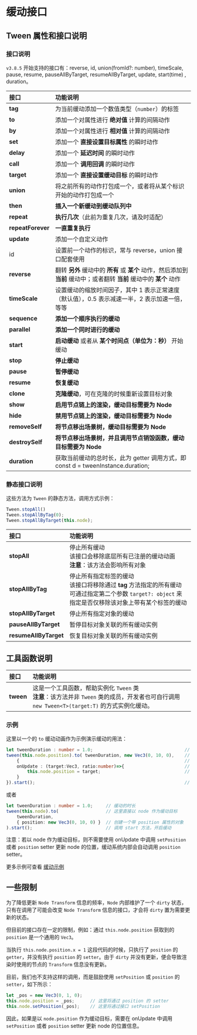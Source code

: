 # 缓动接口

## Tween 属性和接口说明

### 接口说明

`v3.8.5` 开始支持的接口有：reverse, id, union(fromId?: number), timeScale, pause, resume, pauseAllByTarget, resumeAllByTarget, update, start(time) , duration。

| 接口               | 功能说明                                     |
| :---------------- | :------------------------------------------ |
| **tag**           | 为当前缓动添加一个数值类型（`number`）的标签 |
| **to**            | 添加一个对属性进行 **绝对值** 计算的间隔动作  |
| **by**            | 添加一个对属性进行 **相对值** 计算的间隔动作  |
| **set**           | 添加一个 **直接设置目标属性** 的瞬时动作      |
| **delay**         | 添加一个 **延迟时间** 的瞬时动作              |
| **call**          | 添加一个 **调用回调** 的瞬时动作              |
| **target**        | 添加一个 **直接设置缓动目标** 的瞬时动作      |
| **union**         | 将之前所有的动作打包成一个，或者将从某个标识开始的动作打包成一个 |
| **then**          | **插入一个新缓动到缓动队列中**           |
| **repeat**        | **执行几次**（此前为重复几次，请及时适配）  |
| **repeatForever** | **一直重复执行**                            |
| **update** | 添加一个自定义动作 |
| id | 设置前一个动作的标识，常与 reverse，union 接口配套使用 |
| **reverse** | 翻转 **另外** 缓动中的 **所有** 或 **某个** 动作，然后添加到 **当前** 缓动中；或者翻转 **当前** 缓动中的 **某个** 动作 |
| **timeScale** | 设置缓动的缩放时间因子，其中 1 表示正常速度（默认值），0.5 表示减速一半，2 表示加速一倍，等等 |
| **sequence**      | **添加一个顺序执行的缓动**                  |
| **parallel**      | **添加一个同时进行的缓动**                  |
| **start**         | **启动缓动** 或者从 **某个时间点（单位为：秒）** 开始缓动  |
| **stop**          | **停止缓动**                                |
| **pause** | **暂停缓动** |
| **resume** | **恢复缓动** |
| **clone**         | **克隆缓动**，可在克隆的时候重新设置目标对象              |
| **show**          | **启用节点链上的渲染，缓动目标需要为 Node** |
| **hide**          | **禁用节点链上的渲染，缓动目标需要为 Node** |
| **removeSelf**    | **将节点移出场景树，缓动目标需要为 Node**   |
| **destroySelf** | **将节点移出场景树，并且调用节点销毁函数，缓动目标需要为 Node** |
| **duration** | 获取当前缓动的总时长，此为 getter 调用方式，即 const d = tweenInstance.duration; |

### 静态接口说明

这些方法为 `Tween` 的静态方法，调用方式示例：

```ts
Tween.stopAll()
Tween.stopAllByTag(0);
Tween.stopAllByTarget(this.node);
```

| 接口 | 功能说明 |
| :--- | :--- |
| **stopAll**         | 停止所有缓动 <br> 该接口会移除底层所有已注册的缓动动画 <br> **注意**：该方法会影响所有对象 |
| **stopAllByTag**    | 停止所有指定标签的缓动  <br> 该接口将移除通过 **tag** 方法指定的所有缓动 <br> 可通过指定第二个参数 `target?: object` 来指定是否仅移除该对象上带有某个标签的缓动 |
| **stopAllByTarget** | 停止所有指定对象的缓动 |
| **pauseAllByTarget** | 暂停目标对象关联的所有缓动实例 |
| **resumeAllByTarget** | 恢复目标对象关联的所有缓动实例 |

## 工具函数说明

|接口| 功能说明
|:-- |:--|
|**tween<T>**| 这是一个工具函数，帮助实例化 `Tween` 类 <br> **注意**：该方法并非 `Tween` 类的成员，开发者也可自行调用 `new Tween<T>(target:T)` 的方式实例化缓动。

### 示例

这里以一个的 `to` 缓动动画作为示例演示缓动的用法：

```ts
let tweenDuration : number = 1.0;                                   // 缓动的时长
tween(this.node.position).to( tweenDuration, new Vec3(0, 10, 0),    // 这里以node的位置信息坐标缓动的目标 
    {                                                               // ITweenOption 的接口实现：
    onUpdate : (target:Vec3, ratio:number)=>{                       // onUpdate 接受当前缓动的进度
        this.node.position = target;                                // 将缓动系统计算出的结果赋予 node 的位置
    }
}).start();                                                         // 调用 start 方法，开启缓动
```

或者

```ts
let tweenDuration : number = 1.0;     // 缓动的时长
tween(this.node).to(                  // 这里直接以 node 作为缓动目标
    tweenDuration,
    { position: new Vec3(0, 10, 0) }  // 创建一个带 position 属性的对象
).start();                            // 调用 start 方法，开启缓动
```

注意：若以 node 作为缓动目标，则不需要使用 onUpdate 中调用 `setPosition` 或者 `position` setter 更新 node 的位置，缓动系统内部会自动调用 `position` setter。

更多示例可查看 [缓动示例](tween-example.md)

## 一些限制

为了降低更新 `Node Transform` 信息的频率，`Node` 内部维护了一个 `dirty` 状态，只有在调用了可能会改变 `Node Transform` 信息的接口，才会将 `dirty` 置为需要更新的状态。

但目前的接口存在一定的限制，例如：通过 `this.node.position` 获取到的 `position` 是一个通用的 `Vec3`。

当执行 `this.node.position.x = 1` 这段代码的时候，只执行了 `position` 的 `getter`，并没有执行 `position` 的 `setter`。由于 `dirty` 并没有更新，便会导致渲染时使用的节点的 `Transform` 信息没有更新。

目前，我们也不支持这样的调用，而是鼓励使用 `setPosition` 或 `position` 的 `setter`，如下所示：

```typescript
let _pos = new Vec3(0, 1, 0);
this.node.position = _pos;      // 这里将通过 position 的 setter
this.node.setPosition(_pos);    // 这里将通过接口 setPosition
```

因此，如果是以 `node.position` 作为缓动目标，需要在 onUpdate 中调用 `setPosition` 或者 `position` setter 更新 node 的位置信息。
